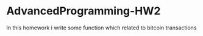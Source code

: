 # AdvancedProgramming-HW2
In this homework i write some function which related to bitcoin transactions
